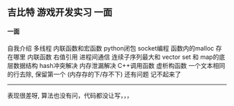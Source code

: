 ## 吉比特 游戏开发实习 一面

#### 一面

自我介绍
多线程
内联函数和宏函数
python闭包
socket编程
函数内的malloc 存在哪里
内联函数
右值引用
进程间通信
连续子序列最大和
vector
set 和 map的底层数据结构 
hash冲突解决
内存泄漏解决
C++调用函数
虚析构函数
一个文本相同的行去除, 保留第一个 (内存存的下/存不下)
还有问题 记不起来了

--------------------------------------
表现很差呀, 算法也没有问，代码都没让写，，，
